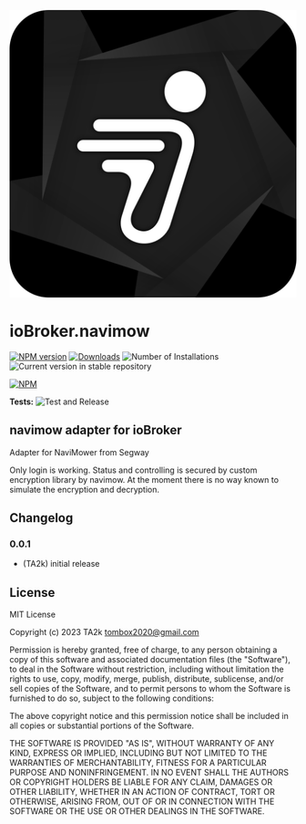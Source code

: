 ![Logo](admin/navimow.png)
# ioBroker.navimow

[![NPM version](https://img.shields.io/npm/v/iobroker.navimow.svg)](https://www.npmjs.com/package/iobroker.navimow)
[![Downloads](https://img.shields.io/npm/dm/iobroker.navimow.svg)](https://www.npmjs.com/package/iobroker.navimow)
![Number of Installations](https://iobroker.live/badges/navimow-installed.svg)
![Current version in stable repository](https://iobroker.live/badges/navimow-stable.svg)

[![NPM](https://nodei.co/npm/iobroker.navimow.png?downloads=true)](https://nodei.co/npm/iobroker.navimow/)

**Tests:** ![Test and Release](https://github.com/TA2k/ioBroker.navimow/workflows/Test%20and%20Release/badge.svg)

## navimow adapter for ioBroker

Adapter for NaviMower from Segway

Only login is working.
Status and controlling is secured by custom encryption library by navimow. At the moment there is no way known to simulate the encryption and decryption.


## Changelog

### 0.0.1
* (TA2k) initial release

## License
MIT License

Copyright (c) 2023 TA2k <tombox2020@gmail.com>

Permission is hereby granted, free of charge, to any person obtaining a copy
of this software and associated documentation files (the "Software"), to deal
in the Software without restriction, including without limitation the rights
to use, copy, modify, merge, publish, distribute, sublicense, and/or sell
copies of the Software, and to permit persons to whom the Software is
furnished to do so, subject to the following conditions:

The above copyright notice and this permission notice shall be included in all
copies or substantial portions of the Software.

THE SOFTWARE IS PROVIDED "AS IS", WITHOUT WARRANTY OF ANY KIND, EXPRESS OR
IMPLIED, INCLUDING BUT NOT LIMITED TO THE WARRANTIES OF MERCHANTABILITY,
FITNESS FOR A PARTICULAR PURPOSE AND NONINFRINGEMENT. IN NO EVENT SHALL THE
AUTHORS OR COPYRIGHT HOLDERS BE LIABLE FOR ANY CLAIM, DAMAGES OR OTHER
LIABILITY, WHETHER IN AN ACTION OF CONTRACT, TORT OR OTHERWISE, ARISING FROM,
OUT OF OR IN CONNECTION WITH THE SOFTWARE OR THE USE OR OTHER DEALINGS IN THE
SOFTWARE.
